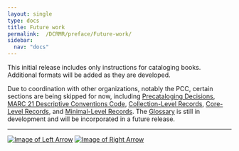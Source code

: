 ```yaml
---
layout: single
type: docs
title: Future work
permalink:  /DCRMR/preface/Future-work/
sidebar:
  nav: "docs"
---
```


This initial release includes only instructions for cataloging books. Additional formats will be added as they are developed.

Due to coordination with other organizations, notably the PCC, certain sections are being skipped for now, including [Precataloging Decisions](/DCRMR/introduction/#i019-precataloging-decisions), [MARC 21 Descriptive Conventions Code](/DCRMR/appendices/Appendix-a/), [Collection-Level Records](/DCRMR/appendices/Appendix-b/), [Core-Level Records](/DCRMR/appendices/Appendix-c/), and [Minimal-Level Records](/DCRMR/appendices/Appendix-d/). The [Glossary](/DCRMR/glossary/) is still in development and will be incorporated in a future release.

---

[![Image of Left Arrow](https://rbms-bsc.github.io/DCRMR/assets/pictures/navigation/Arrow_Left.png "Changes from DCRM(B)")](/DCRMR/preface/Changes-from-DCRM(B)/) [![Image of Right Arrow](https://rbms-bsc.github.io/DCRMR/assets/pictures/navigation/Arrow_Right.png "Acknowledgments")](/DCRMR/preface/Acknowledgments/)

